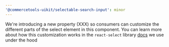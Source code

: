 ```yaml
---
'@commercetools-uikit/selectable-search-input': minor
---
```


We're introducing a new property (XXX) so consumers can customize the different parts of the select element in this component.
You can learn more about how this customization works in the `react-select` library [docs](https://react-select.com/components) we use under the hood
